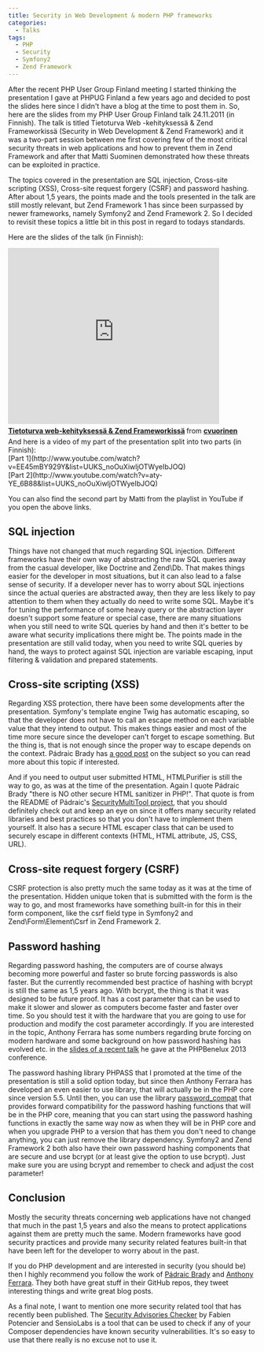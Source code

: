```yaml
---
title: Security in Web Development & modern PHP frameworks
categories:
  - Talks
tags:
  - PHP
  - Security
  - Symfony2
  - Zend Framework
---
```


After the recent PHP User Group Finland meeting I started thinking the presentation I gave at PHPUG Finland a few years ago and decided to post the slides here since I didn't have a blog at the time to post them in. So, here are the slides from my PHP User Group Finland talk 24.11.2011 (in Finnish). The talk is titled Tietoturva Web -kehityksessä &amp; Zend Frameworkissä (Security in Web Development &amp; Zend Framework) and it was a two-part session between me first covering few of the most critical security threats in web applications and how to prevent them in Zend Framework and after that Matti Suominen demonstrated how these threats can be exploited in practice.

<!--more-->

The topics covered in the presentation are SQL injection, Cross-site scripting (XSS), Cross-site request forgery (CSRF) and password hashing. After about 1,5 years, the points made and the tools presented in the talk are still mostly relevant, but Zend Framework 1 has since been surpassed by newer frameworks, namely Symfony2 and Zend Framework 2. So I decided to revisit these topics a little bit in this post in regard to todays standards.

Here are the slides of the talk (in Finnish):
<iframe style="border: 1px solid #CCC; border-width: 1px 1px 0; margin-bottom: 5px;" src="http://www.slideshare.net/slideshow/embed_code/15055214" frameborder="0" marginwidth="0" marginheight="0" scrolling="no" width="427" height="356"></iframe>
<div style="margin-bottom: 5px;"><strong> <a title="Tietoturva web-kehityksessä &amp; Zend Frameworkissä" href="http://www.slideshare.net/cvuorinen/tietoturva-webkehityksess-zend-frameworkiss" target="_blank">Tietoturva web-kehityksessä &amp; Zend Frameworkissä</a> </strong> from <strong><a href="http://www.slideshare.net/cvuorinen" target="_blank">cvuorinen</a></strong></div>
And here is a video of my part of the presentation split into two parts (in Finnish):<br>
[Part 1](http://www.youtube.com/watch?v=EE45mBY929Y&amp;list=UUKS_noOuXiwljOTWyeIbJOQ)<br>
[Part 2](http://www.youtube.com/watch?v=aty-YE_6B88&amp;list=UUKS_noOuXiwljOTWyeIbJOQ)

You can also find the second part by Matti from the playlist in YouTube if you open the above links.

## SQL injection

Things have not changed that much regarding SQL injection. Different frameworks have their own way of abstracting the raw SQL queries away from the casual developer, like Doctrine and Zend\Db. That makes things easier for the developer in most situations, but it can also lead to a false sense of security. If a developer never has to worry about SQL injections since the actual queries are abstracted away, then they are less likely to pay attention to them when they actually do need to write some SQL. Maybe it's for tuning the performance of some heavy query or the abstraction layer doesn't support some feature or special case, there are many situations when you still need to write SQL queries by hand and then it's better to be aware what security implications there might be. The points made in the presentation are still valid today, when you need to write SQL queries by hand, the ways to protect against SQL injection are variable escaping, input filtering &amp; validation and prepared statements.

## Cross-site scripting (XSS)

Regarding XSS protection, there have been some developments after the presentation. Symfony's template engine Twig has automatic escaping, so that the developer does not have to call an escape method on each variable value that they intend to output. This makes things easier and most of the time more secure since the developer can't forget to escape something. But the thing is, that is not enough since the proper way to escape depends on the context. Pádraic Brady has [a good post](http://blog.astrumfutura.com/2012/06/automatic-output-escaping-in-php-and-the-real-future-of-preventing-cross-site-scripting-xss/) on the subject so you can read more about this topic if interested.

And if you need to output user submitted HTML, HTMLPurifier is still the way to go, as was at the time of the presentation. Again I quote Pádraic Brady "there is NO other secure HTML sanitizer in PHP!". That quote is from the README of Pádraic's [SecurityMultiTool project](https://github.com/padraic/SecurityMultiTool), that you should definitely check out and keep an eye on since it offers many security related libraries and best practices so that you don't have to implement them yourself. It also has a secure HTML escaper class that can be used to securely escape in different contexts (HTML, HTML attribute, JS, CSS, URL).

## Cross-site request forgery (CSRF)

CSRF protection is also pretty much the same today as it was at the time of the presentation. Hidden unique token that is submitted with the form is the way to go, and most frameworks have something built-in for this in their form component, like the csrf field type in Symfony2 and Zend\Form\Element\Csrf in Zend Framework 2.

## Password hashing

Regarding password hashing, the computers are of course always becoming more powerful and faster so brute forcing passwords is also faster. But the currently recommended best practice of hashing with bcrypt is still the same as 1,5 years ago. With bcrypt, the thing is that it was designed to be future proof. It has a cost parameter that can be used to make it slower and slower as computers become faster and faster over time. So you should test it with the hardware that you are going to use for production and modify the cost parameter accordingly. If you are interested in the topic, Anthony Ferrara has some numbers regarding brute forcing on modern hardware and some background on how password hashing has evolved etc. in the [slides of a recent talk](http://www.slideshare.net/ircmaxell/password-storage-and-attacking-in-php) he gave at the PHPBenelux 2013 conference.

The password hashing library PHPASS that I promoted at the time of the presentation is still a solid option today, but since then Anthony Ferrara has developed an even easier to use library, that will actually be in the PHP core since version 5.5. Until then, you can use the library [password_compat](https://github.com/ircmaxell/password_compat) that provides forward compatibility for the password hashing functions that will be in the PHP core, meaning that you can start using the password hashing functions in exactly the same way now as when they will be in PHP core and when you upgrade PHP to a version that has them you don't need to change anything, you can just remove the library dependency. Symfony2 and Zend Framework 2 both also have their own password hashing components that are secure and use bcrypt (or at least give the option to use bcrypt). Just make sure you are using bcrypt and remember to check and adjust the cost parameter!

## Conclusion

Mostly the security threats concerning web applications have not changed that much in the past 1,5 years and also the means to protect applications against them are pretty much the same. Modern frameworks have good security practices and provide many security related features built-in that have been left for the developer to worry about in the past.

If you do PHP development and are interested in security (you should be) then I highly recommend you follow the work of [Pádraic Brady](https://twitter.com/padraicb) and [Anthony Ferrara](https://twitter.com/ircmaxell). They both have great stuff in their GitHub repos, they tweet interesting things and write great blog posts.

As a final note, I want to mention one more security related tool that has recently been published. The [Security Advisories Checker](https://security.sensiolabs.org/) by Fabien Potencier and SensioLabs is a tool that can be used to check if any of your Composer dependencies have known security vulnerabilities. It's so easy to use that there really is no excuse not to use it.
